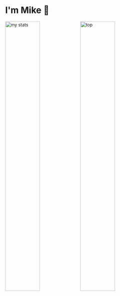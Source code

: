 # I'm Mike 👋

<img alt="my stats" align="left" width="47%" src="https://github-readme-stats.vercel.app/api?username=mikecabral&show_icons=true&hide=prs,issues,contribs,&show=reviews,discussions_started,discussions_answered,include_all_commits=true&theme=transparent"/>
<img alt=top langs" align="left" width="47%" src="https://github-readme-stats.vercel.app/api/top-langs/?username=mikecabral&langs_count=8&layout=compact&theme=transparent"/>
